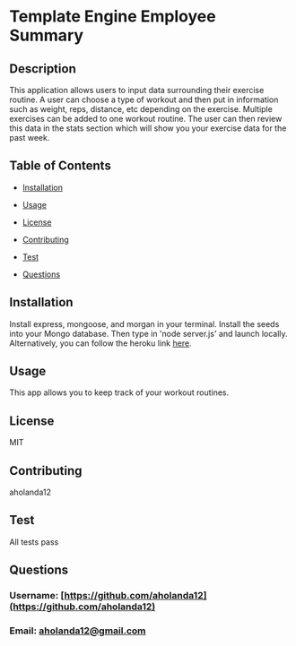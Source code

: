 
# Template Engine Employee Summary

## Description
This application allows users to input data surrounding their exercise routine. A user can choose a type of workout and then put in information such as weight, reps, distance, etc depending on the exercise. Multiple exercises can be added to one workout routine. The user can then review this data in the stats section which will show you your exercise data for the past week.

## Table of Contents

* [Installation](#Installation)

* [Usage](#Usage)

* [License](#License)

* [Contributing](#Contributing)

* [Test](#Test)

* [Questions](#Questions)

## Installation
Install express, mongoose, and morgan in your terminal. Install the seeds into your Mongo database. Then type in 'node server.js' and launch locally. Alternatively, you can follow the heroku link [here](https://agile-savannah-48766.herokuapp.com/).

## Usage
This app allows you to keep track of your workout routines.

## License
MIT

## Contributing
aholanda12

## Test
All tests pass

## Questions

### Username: [https://github.com/aholanda12](https://github.com/aholanda12)

### Email: [aholanda12@gmail.com](mailto:aholanda12@gmail.com)

    